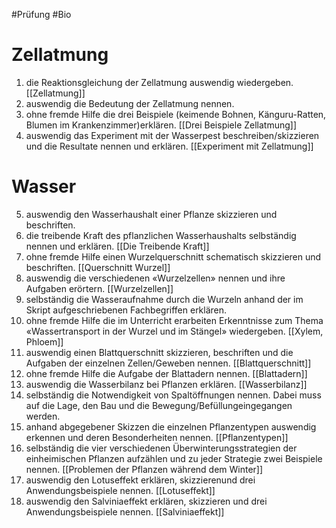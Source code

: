 #Prüfung #Bio
# Zellatmung

1. die Reaktionsgleichung der Zellatmung auswendig wiedergeben.
[[Zellatmung]]
3. auswendig die Bedeutung der Zellatmung nennen.
4. ohne fremde Hilfe die drei Beispiele (keimende Bohnen, Känguru-Ratten, Blumen im Krankenzimmer)erklären.
[[Drei Beispiele Zellatmung]]
5. auswendig das Experiment mit der Wasserpest beschreiben/skizzieren und die Resultate nennen und erklären.
[[Experiment mit Zellatmung]]
# Wasser
5. auswendig den Wasserhaushalt einer Pflanze skizzieren und beschriften.
6. die treibende Kraft des pflanzlichen Wasserhaushalts selbständig nennen und erklären.
[[Die Treibende Kraft]]
8. ohne fremde Hilfe einen Wurzelquerschnitt schematisch skizzieren und beschriften.
[[Querschnitt Wurzel]]
10. auswendig die verschiedenen «Wurzelzellen» nennen und ihre Aufgaben erörtern.
[[Wurzelzellen]]
12. selbständig die Wasseraufnahme durch die Wurzeln anhand der im Skript aufgeschriebenen Fachbegriffen erklären.
13. ohne fremde Hilfe die im Unterricht erarbeiten Erkenntnisse zum Thema «Wassertransport in der Wurzel und im Stängel» wiedergeben.
[[Xylem, Phloem]]
15. auswendig einen Blattquerschnitt skizzieren, beschriften und die Aufgaben der einzelnen Zellen/Geweben nennen.
[[Blattquerschnitt]]
16. ohne fremde Hilfe die Aufgabe der Blattadern nennen.
[[Blattadern]]
18. auswendig die Wasserbilanz bei Pflanzen erklären.
[[Wasserbilanz]]
20. selbständig die Notwendigkeit von Spaltöffnungen nennen. Dabei muss auf die Lage, den Bau und die Bewegung/Befüllungeingegangen werden.
21. anhand abgegebener Skizzen die einzelnen Pflanzentypen auswendig erkennen und deren Besonderheiten nennen.
[[Pflanzentypen]]
20. selbständig die vier verschiedenen Überwinterungsstrategien der einheimischen Pflanzen aufzählen und zu jeder Strategie zwei Beispiele nennen.
[[Problemen der Pflanzen während dem Winter]]
21. auswendig den Lotuseffekt erklären, skizzierenund drei Anwendungsbeispiele nennen.
[[Lotuseffekt]]
23. auswendig den Salviniaeffekt erklären, skizzieren und drei Anwendungsbeispiele nennen.
[[Salviniaeffekt]]